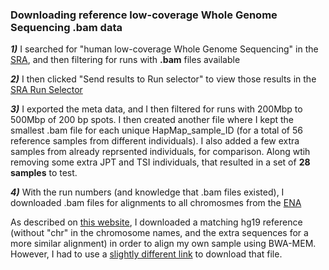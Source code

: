 ### Downloading reference low-coverage Whole Genome Sequencing .bam data

***1)*** I searched for "human low-coverage Whole Genome Sequencing" in the [SRA](https://www.ncbi.nlm.nih.gov/sra/?term=human+low-coverage+whole+genome+sequencing), and then filtering for runs with **.bam** files available

***2)*** I then clicked "Send results to Run selector" to view those results in the [SRA Run Selector](https://www.ncbi.nlm.nih.gov/Traces/study/?)

***3)*** I exported the meta data, and I then filtered for runs with 200Mbp to 500Mbp of 200 bp spots.  I then created another file where I kept the smallest .bam file for each unique HapMap_sample_ID (for a total of 56 reference samples from different individuals).  I also added a few extra samples from already reprsented individuals, for comparison.  Along wtih removing some extra JPT and TSI individuals, that resulted in a set of **28 samples** to test.

***4)*** With the run numbers (and knowledge that .bam files existed), I downloaded .bam files for alignments to all chromosmes from the [ENA](https://www.ebi.ac.uk/ena)

As described on [this website](https://www.internationalgenome.org/category/reference/), I downloaded a matching hg19 reference (without "chr" in the chromosome names, and the extra sequences for a more similar alignment) in order to align my own sample using BWA-MEM.  However, I had to use a [slightly different link](ftp://ftp.1000genomes.ebi.ac.uk/vol1/ftp/technical/reference/) to download that file.
